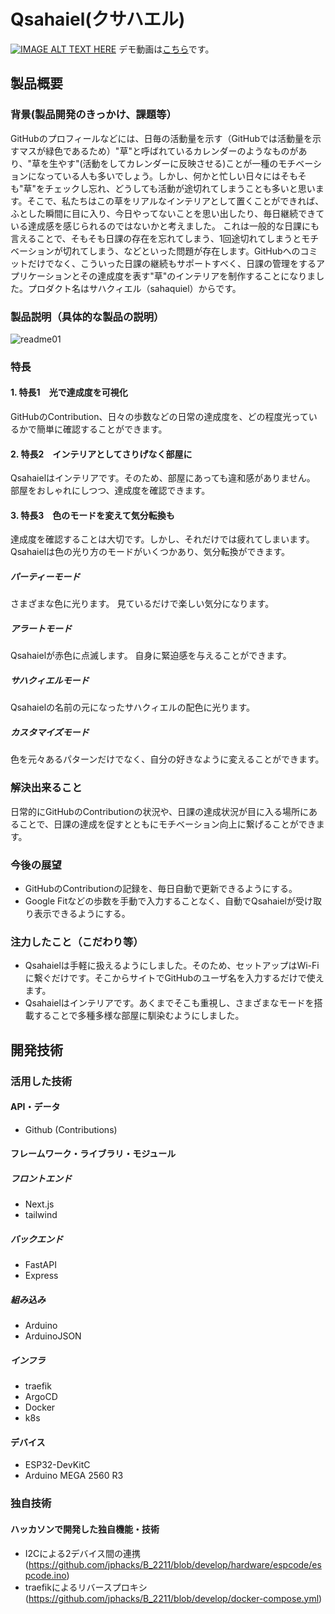 # Qsahaiel(クサハエル)

[![IMAGE ALT TEXT HERE](https://user-images.githubusercontent.com/63544513/197244477-cd92702d-1dc1-4da6-ade7-4f1d58f7f0c1.png)](https://youtu.be/up1Y-pL-e3A)
デモ動画は[こちら](https://youtu.be/up1Y-pL-e3A)です。

## 製品概要
### 背景(製品開発のきっかけ、課題等）
  GitHubのプロフィールなどには、日毎の活動量を示す（GitHubでは活動量を示すマスが緑色であるため）"草"と呼ばれているカレンダーのようなものがあり、"草を生やす"(活動をしてカレンダーに反映させる)ことが一種のモチベーションになっている人も多いでしょう。しかし、何かと忙しい日々にはそもそも"草"をチェックし忘れ、どうしても活動が途切れてしまうことも多いと思います。そこで、私たちはこの草をリアルなインテリアとして置くことができれば、ふとした瞬間に目に入り、今日やってないことを思い出したり、毎日継続できている達成感を感じられるのではないかと考えました。
  これは一般的な日課にも言えることで、そもそも日課の存在を忘れてしまう、1回途切れてしまうとモチベーションが切れてしまう、などといった問題が存在します。GitHubへのコミットだけでなく、こういった日課の継続もサポートすべく、日課の管理をするアプリケーションとその達成度を表す"草"のインテリアを制作することになりました。プロダクト名はサハクィエル（sahaquiel）からです。

### 製品説明（具体的な製品の説明）
![readme01](https://user-images.githubusercontent.com/63544513/197308223-adba8c0a-d814-405e-9255-39f1a731ed4f.png)

### 特長
#### 1. 特長1　光で達成度を可視化
GitHubのContribution、日々の歩数などの日常の達成度を、どの程度光っているかで簡単に確認することができます。
#### 2. 特長2　インテリアとしてさりげなく部屋に
Qsahaielはインテリアです。そのため、部屋にあっても違和感がありません。
部屋をおしゃれにしつつ、達成度を確認できます。
#### 3. 特長3　色のモードを変えて気分転換も
達成度を確認することは大切です。しかし、それだけでは疲れてしまいます。
Qsahaielは色の光り方のモードがいくつかあり、気分転換ができます。
##### パーティーモード
さまざまな色に光ります。
見ているだけで楽しい気分になります。
##### アラートモード
Qsahaielが赤色に点滅します。
自身に緊迫感を与えることができます。
##### サハクィエルモード
Qsahaielの名前の元になったサハクィエルの配色に光ります。
##### カスタマイズモード
色を元々あるパターンだけでなく、自分の好きなように変えることができます。

### 解決出来ること
  日常的にGitHubのContributionの状況や、日課の達成状況が目に入る場所にあることで、日課の達成を促すとともにモチベーション向上に繋げることができます。

### 今後の展望
* GitHubのContributionの記録を、毎日自動で更新できるようにする。
* Google Fitなどの歩数を手動で入力することなく、自動でQsahaielが受け取り表示できるようにする。

### 注力したこと（こだわり等）
* Qsahaielは手軽に扱えるようにしました。そのため、セットアップはWi-Fiに繋ぐだけです。そこからサイトでGitHubのユーザ名を入力するだけで使えます。
* Qsahaielはインテリアです。あくまでそこも重視し、さまざまなモードを搭載することで多種多様な部屋に馴染むようにしました。


## 開発技術
### 活用した技術
#### API・データ
* Github (Contributions)

#### フレームワーク・ライブラリ・モジュール
##### フロントエンド
* Next.js
* tailwind
##### バックエンド
* FastAPI
* Express
##### 組み込み
* Arduino
* ArduinoJSON
##### インフラ
* traefik
* ArgoCD
* Docker
* k8s

#### デバイス
* ESP32-DevKitC
* Arduino MEGA 2560 R3

### 独自技術
#### ハッカソンで開発した独自機能・技術
* I2Cによる2デバイス間の連携(https://github.com/jphacks/B_2211/blob/develop/hardware/espcode/espcode.ino)
* traefikによるリバースプロキシ(https://github.com/jphacks/B_2211/blob/develop/docker-compose.yml)
